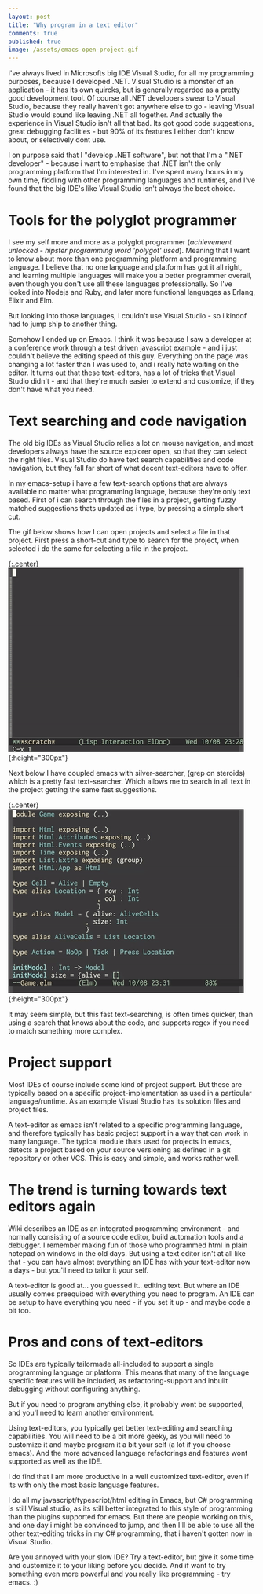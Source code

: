 ```yaml
---
layout: post
title: "Why program in a text editor"
comments: true
published: true
image: /assets/emacs-open-project.gif
---
```


I've always lived in Microsofts big IDE Visual Studio, for all my programming purposes, because I developed .NET. Visual Studio is a monster of an application - it has its own quircks, but is generally regarded as a pretty good development tool. Of course all .NET developers swear to Visual Studio, because they really haven't got anywhere else to go - leaving Visual Studio would sound like leaving .NET all together. 
And actually the experience in Visual Studio isn't all that bad. Its got good code suggestions, great debugging facilities - but 90% of its features I either don't know about, or selectively dont use. 

I on purpose said that I "develop .NET software", but not that I'm a ".NET developer" - because i want to emphasise that .NET isn't the only programming platform that I'm interested in. I've spent many hours ín my own time, fiddling with other programming languages and runtimes, and I've found that the big IDE's like Visual Studio isn't always the best choice. 

Tools for the polyglot programmer
==

I see my self more and more as a polyglot programmer (*achievement unlocked -  hipster programming word 'polygot' used*). Meaning that I want to know about more than one programming platform and programming language. I believe that no one language and platform has got it all right, and learning multiple languages will make you a better programmer overall, even though you don't use all these languages professionally. So I've looked into Nodejs and Ruby, and later more functional languages as Erlang, Elixir and Elm. 

But looking into those languages, I couldn't use Visual Studio - so i kindof had to jump ship to another thing. 

Somehow I ended up on Emacs. I think it was because I saw a developer at a conference work through a test driven javascript example - and i just couldn't believe the editing speed of this guy. Everything on the page was changing a lot faster than I was used to, and i really hate waiting on the editor. It turns out that these text-editors, has a lot of tricks that Visual Studio didn't - and that they're much easier to extend and customize, if they don't have what you need.

Text searching and code navigation
==
The old big IDEs as Visual Studio relies a lot on mouse navigation, and most developers always have the source explorer open, so that they can select the right files. Visual Studio do have text search capabilities and code navigation, but they fall far short of what decent text-editors have to offer.

In my emacs-setup i have a few text-search options that are always available no matter what programming language, because they're only text based. First of i can search through the files in a project, getting fuzzy matched suggestions thats updated as i type, by pressing a simple short cut.

The gif below shows how I can open projects and select a file in that project. First press a short-cut and type to search for the project, when selected i do the same for selecting a file in the project.

{:.center}
![Open a project in emacs](/assets/emacs-open-project.gif){:height="300px"}

Next below I have coupled emacs with silver-searcher, (grep on steroids) which is a pretty fast text-searcher. Which allows me to search in all text in the project getting the same fast suggestions.

{:.center}
![search in text](/assets/emacs-search-text-in-project.gif){:height="300px"}

It may seem simple, but this fast text-searching, is often times quicker, than using a search that knows about the code, and supports regex if you need to match something more complex.

Project support
==
Most IDEs of course include some kind of project support. But these are typically based on a specific project-implementation as used in a particular language/runtime. As an example Visual Studio has its solution files and project files.

A text-editor as emacs isn't related to a specific programming language, and therefore typically has basic project support in a way that can work in many language. The typical module thats used for projects in emacs, detects a project based on your source versioning as defined in a git repository or other VCS. This is easy and simple, and works rather well.

The trend is turning towards text editors again
==
Wiki describes an IDE as an integrated programming environment - and normally consisting of a source code editor, build automation tools and a debugger. I remember making fun of those who programmed html in plain notepad on windows in the old days. But using a text editor isn't at all like that - you can have almost everything an IDE has with your text-editor now a days - but you'll need to tailor it your self.

A text-editor is good at... you guessed it.. editing text. But where an IDE usually comes preequiped with everything you need to program. An IDE can be setup to have everything you need - if you set it up - and maybe code a bit too.

Pros and cons of text-editors
==
So IDEs are typically tailormade all-included to support a single programming language or platform. This means that many of the language specific features will be included, as refactoring-support and inbuilt debugging without configuring anything. 

But if you need to program anything else, it probably wont be supported, and you'l need to learn another environment.

Using text-editors, you typically get better text-editing and searching capabilities. You will need to be a bit more geeky, as you will need to customize it and maybe program it a bit your self (a lot if you choose emacs). And the more advanced language refactorings and features wont supported as well as the IDE. 

I do find that I am more productive in a well customized text-editor, even if its with only the most basic language features. 

I do all my javascript/typescript/html editing in Emacs, but C# programming is still Visual studio, as its still better integrated to this style of programming than the plugins supported for emacs. But there are people working on this, and one day i might be convinced to jump, and then I'll be able to use all the other text-editing tricks in my C# programming, that i haven't gotten now in Visual Studio.

Are you annoyed with your slow IDE? Try a text-editor, but give it some time and customize it to your liking before you decide. And if want to try something even more powerful and you really like programming - try emacs. :)
